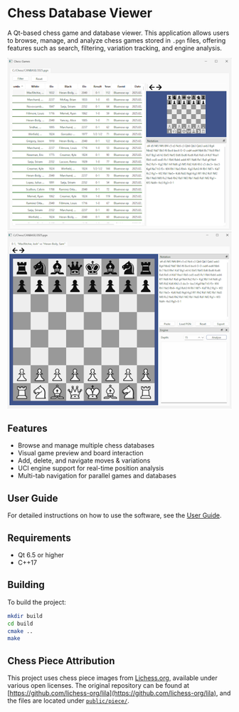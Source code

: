 # Chess Database Viewer

A Qt-based chess game and database viewer. This application allows users to browse, manage, and analyze chess games stored in `.pgn` files, offering features such as search, filtering, variation tracking, and engine analysis.

![Figure 2.1b](screenshots/Figure_2.1b.png)
![Figure 2.1c](screenshots/Figure_2.1c.png)

## Features

- Browse and manage multiple chess databases
- Visual game preview and board interaction
- Add, delete, and navigate moves & variations
- UCI engine support for real-time position analysis
- Multi-tab navigation for parallel games and databases

## User Guide

For detailed instructions on how to use the software, see the [User Guide](./user-guide.md).

## Requirements

- Qt 6.5 or higher
- C++17

## Building

To build the project:

```bash
mkdir build
cd build
cmake ..
make
```

## Chess Piece Attribution

This project uses chess piece images from [Lichess.org](https://lichess.org), available under various open licenses. The original repository can be found at [https://github.com/lichess-org/lila](https://github.com/lichess-org/lila), and the files are located under [`public/piece/`](https://github.com/lichess-org/lila/tree/master/public/piece).
